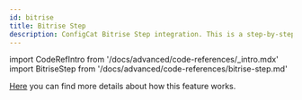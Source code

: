 ```yaml
---
id: bitrise
title: Bitrise Step
description: ConfigCat Bitrise Step integration. This is a step-by-step guide on how to use the ConfigCat Bitrise integration to eliminate tech debt in your project.
---
```


import CodeRefIntro from '/docs/advanced/code-references/_intro.mdx'
import BitriseStep from '/docs/advanced/code-references/bitrise-step.md'

<CodeRefIntro linkText="Bitrise Step" linkUrl="https://www.bitrise.io/integrations/steps/configcat-feature-flag-sync" linkTarget="_blank" />

[Here](/docs/advanced/code-references/overview) you can find more details about how this feature works.

<BitriseStep />
